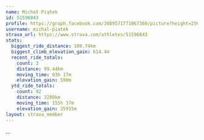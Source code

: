```yaml
---
name: Michał Piątek
id: 51596843
profile: https://graph.facebook.com/3089571771067360/picture?height=256&width=256
username: michal-piatek
strava_url: https://www.strava.com/athletes/51596843
stats:
  biggest_ride_distance: 109.74km
  biggest_climb_elevation_gain: 614.4m
  recent_ride_totals:
    count: 3
    distance: 99.44km
    moving_time: 03h 17m
    elevation_gain: 590m
  ytd_ride_totals:
    count: 92
    distance: 3280km
    moving_time: 155h 37m
    elevation_gain: 25915m
layout: strava_member
--- 
```

...
